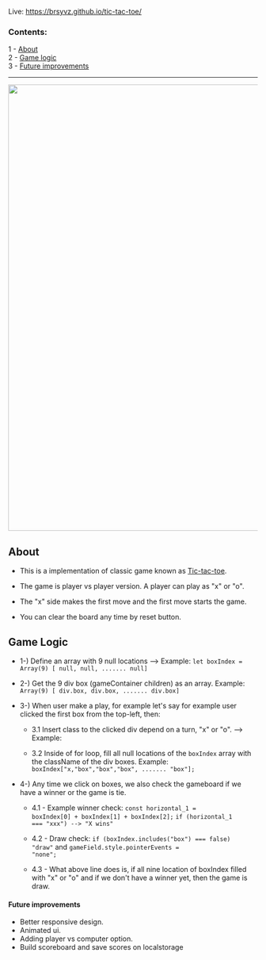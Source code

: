 Live: https://brsyvz.github.io/tic-tac-toe/

### Contents:
1 - [About](#about)\
2 - [Game logic](#gl)\
3 - [Future improvements](#la)
<hr>

<img src="https://user-images.githubusercontent.com/55483569/133097554-e7aea754-d6a3-47db-9cdb-9bd4c7175135.png" width="900">


<h2 id="about">About</h2>

- This is a implementation of classic game known as [Tic-tac-toe](https://en.wikipedia.org/wiki/Tic-tac-toe). 

- The game is player vs player version. A player can play as "x" or "o".

- The "x" side makes the first move and the first move starts the game.

- You can clear the board any time by reset button.



<h2 id="gl">Game Logic</h2>

+ 1-) Define an array  with 9 null locations --> Example: <code>let boxIndex = Array(9) [ null, null, ....... null] </code>

+ 2-) Get the 9 div box (gameContainer children) as an array. Example: <code>Array(9) [ div.box, div.box, ....... div.box] </code>

+ 3-) When user make a play, for example let's say for example user clicked the first box from the top-left, then: 

    + 3.1 Insert class to the clicked div depend on a turn, "x" or "o". --> Example: <div class="box x"></div>

    + 3.2 Inside of for loop, fill all null locations of the <code>boxIndex</code> array with the className of the div boxes. Example: <code>boxIndex["x,"box","box","box", ....... "box"]; </code>

+ 4-) Any time we click on boxes, we also check the gameboard if we have a winner or the game is tie.
    
    + 4.1 - Example winner check: <code>const horizontal_1 = boxIndex[0] + boxIndex[1] + boxIndex[2];</code>  <code>if (horizontal_1 === "xxx") --> "X wins" </code>
    
    + 4.2 - Draw check: <code>if (boxIndex.includes("box") === false) "draw"</code> and <code>gameField.style.pointerEvents = "none";</code>
    
    + 4.3 - What above line does is, if all nine location of boxIndex filled with "x" or "o" and if we don't have a winner yet, then the game is draw.
    

<h4 id="la">Future improvements</h4>

+ Better responsive design.
+ Animated ui.
+ Adding player vs computer option.
+ Build scoreboard and save scores on localstorage
	
